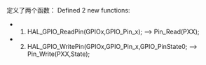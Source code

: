 定义了两个函数：
Defined 2 new functions:
 * 1. HAL_GPIO_ReadPin(GPIOx,GPIO_Pin_x); --> Pin_Read(PXX);
 * 2. HAL_GPIO_WritePin(GPIOx,GPIO_Pin_x,GPIO_PinState0; --> Pin_Write(PXX,State);
